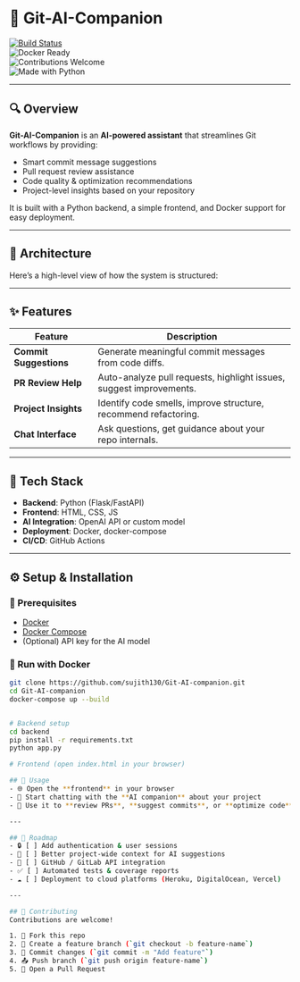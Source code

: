 # 🚀 Git-AI-Companion

[![Build Status](https://img.shields.io/github/actions/workflow/status/sujith130/Git-AI-companion/ci.yml?branch=main)](https://github.com/sujith130/Git-AI-companion/actions)  
![Docker Ready](https://img.shields.io/badge/Docker-Ready-blue?logo=docker)  
![Contributions Welcome](https://img.shields.io/badge/Contributions-Welcome-brightgreen)  
![Made with Python](https://img.shields.io/badge/Made%20with-Python-blue?logo=python)  

---

## 🔍 Overview

**Git-AI-Companion** is an **AI-powered assistant** that streamlines Git workflows by providing:

- Smart commit message suggestions  
- Pull request review assistance  
- Code quality & optimization recommendations  
- Project-level insights based on your repository  

It is built with a Python backend, a simple frontend, and Docker support for easy deployment.

---

## 🧱 Architecture

Here’s a high-level view of how the system is structured:



---

## ✨ Features

| Feature | Description |
|---------|-------------|
| **Commit Suggestions** | Generate meaningful commit messages from code diffs. |
| **PR Review Help** | Auto-analyze pull requests, highlight issues, suggest improvements. |
| **Project Insights** | Identify code smells, improve structure, recommend refactoring. |
| **Chat Interface** | Ask questions, get guidance about your repo internals. |

---

## 🔧 Tech Stack

- **Backend**: Python (Flask/FastAPI)  
- **Frontend**: HTML, CSS, JS  
- **AI Integration**: OpenAI API or custom model  
- **Deployment**: Docker, docker-compose  
- **CI/CD**: GitHub Actions  

---

## ⚙️ Setup & Installation

### 🔹 Prerequisites
- [Docker](https://docs.docker.com/get-docker/)  
- [Docker Compose](https://docs.docker.com/compose/)  
- (Optional) API key for the AI model  

### 🔹 Run with Docker

```bash
git clone https://github.com/sujith130/Git-AI-companion.git
cd Git-AI-companion
docker-compose up --build


# Backend setup
cd backend
pip install -r requirements.txt
python app.py

# Frontend (open index.html in your browser)

## 🚀 Usage
- 🌐 Open the **frontend** in your browser  
- 💬 Start chatting with the **AI companion** about your project  
- 📝 Use it to **review PRs**, **suggest commits**, or **optimize code**  

---

## 📌 Roadmap
- 🔒 [ ] Add authentication & user sessions  
- 🤖 [ ] Better project-wide context for AI suggestions  
- 🔗 [ ] GitHub / GitLab API integration  
- ✅ [ ] Automated tests & coverage reports  
- ☁️ [ ] Deployment to cloud platforms (Heroku, DigitalOcean, Vercel)  

---

## 🤝 Contributing
Contributions are welcome!  

1. 🍴 Fork this repo  
2. 🌱 Create a feature branch (`git checkout -b feature-name`)  
3. 💾 Commit changes (`git commit -m "Add feature"`)  
4. 📤 Push branch (`git push origin feature-name`)  
5. 🔀 Open a Pull Request  

